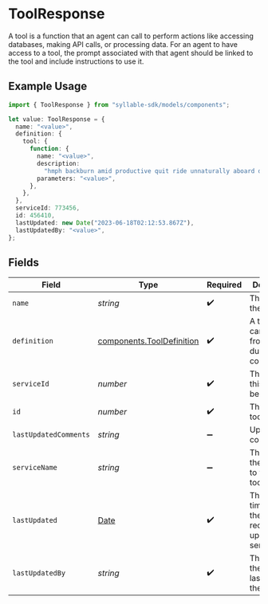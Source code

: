 # ToolResponse

A tool is a function that an agent can call to perform actions like accessing databases,
making API calls, or processing data. For an agent to have access to a tool, the prompt
associated with that agent should be linked to the tool and include instructions to use it.

## Example Usage

```typescript
import { ToolResponse } from "syllable-sdk/models/components";

let value: ToolResponse = {
  name: "<value>",
  definition: {
    tool: {
      function: {
        name: "<value>",
        description:
          "hmph backburn amid productive quit ride unnaturally aboard dead midst",
        parameters: "<value>",
      },
    },
  },
  serviceId: 773456,
  id: 456410,
  lastUpdated: new Date("2023-06-18T02:12:53.867Z"),
  lastUpdatedBy: "<value>",
};
```

## Fields

| Field                                                                                         | Type                                                                                          | Required                                                                                      | Description                                                                                   |
| --------------------------------------------------------------------------------------------- | --------------------------------------------------------------------------------------------- | --------------------------------------------------------------------------------------------- | --------------------------------------------------------------------------------------------- |
| `name`                                                                                        | *string*                                                                                      | :heavy_check_mark:                                                                            | The name of the tool                                                                          |
| `definition`                                                                                  | [components.ToolDefinition](../../models/components/tooldefinition.md)                        | :heavy_check_mark:                                                                            | A tool that can be called from an LLM during the conversation.                                |
| `serviceId`                                                                                   | *number*                                                                                      | :heavy_check_mark:                                                                            | The service this tool belongs to                                                              |
| `id`                                                                                          | *number*                                                                                      | :heavy_check_mark:                                                                            | The ID of the tool                                                                            |
| `lastUpdatedComments`                                                                         | *string*                                                                                      | :heavy_minus_sign:                                                                            | Update comments                                                                               |
| `serviceName`                                                                                 | *string*                                                                                      | :heavy_minus_sign:                                                                            | The name of the service to which the tool belongs                                             |
| `lastUpdated`                                                                                 | [Date](https://developer.mozilla.org/en-US/docs/Web/JavaScript/Reference/Global_Objects/Date) | :heavy_check_mark:                                                                            | The timestamp of the most recent update to the service                                        |
| `lastUpdatedBy`                                                                               | *string*                                                                                      | :heavy_check_mark:                                                                            | The email of the user who last updated the tool                                               |